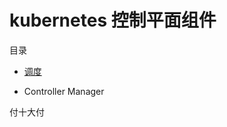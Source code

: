 # kubernetes 控制平面组件

目录

* <a href="#P1">调度</a>

  

  

  

* Controller Manager

  









































<a name="P1">付十大付</a>

